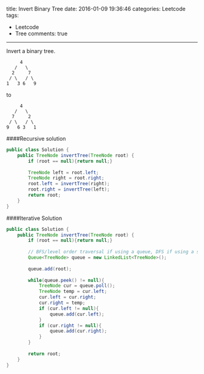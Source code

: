title: Invert Binary Tree
date: 2016-01-09 19:36:46
categories: Leetcode
tags:
- Leetcode
- Tree
comments: true
---
Invert a binary tree.

```
     4
   /   \
  2     7
 / \   / \
1   3 6   9
```
to

```
     4
   /   \
  7     2
 / \   / \
9   6 3   1
```

<!--more-->

####Recursive solution

```java
public class Solution {
    public TreeNode invertTree(TreeNode root) {
        if (root == null){return null;}
        
        TreeNode left = root.left;
        TreeNode right = root.right;
        root.left = invertTree(right);
        root.right = invertTree(left);
        return root;
    }
}
```

####Iterative Solution

```java
public class Solution {
    public TreeNode invertTree(TreeNode root) {
        if (root == null){return null;}
        
        // BFS/level order traversal if using a queue, DFS if using a stack
        Queue<TreeNode> queue = new LinkedList<TreeNode>(); 
        
        queue.add(root);
        
        while(queue.peek() != null){
            TreeNode cur = queue.poll();
            TreeNode temp = cur.left;
            cur.left = cur.right;
            cur.right = temp;
            if (cur.left != null){
                queue.add(cur.left);
            }
            if (cur.right != null){
                queue.add(cur.right);
            }
        }
        
        return root;
    }
}
```
